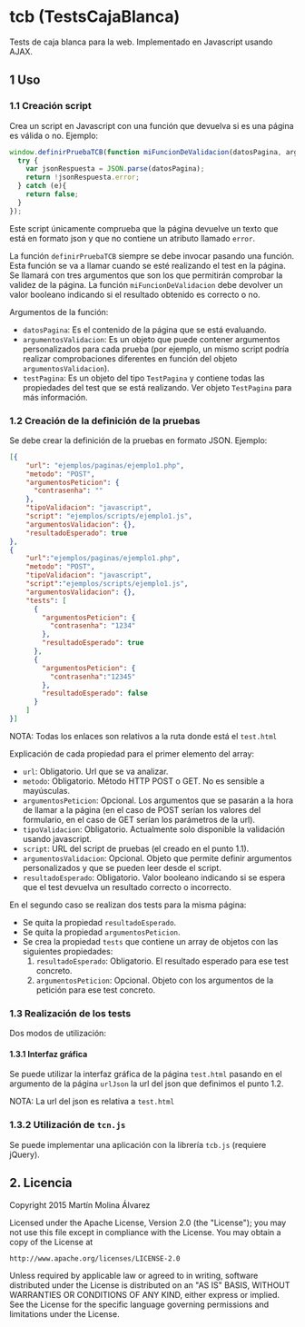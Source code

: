 # tcb (TestsCajaBlanca)
Tests de caja blanca para la web. Implementado en Javascript usando AJAX.

## 1 Uso
### 1.1 Creación script
Crea un script en Javascript con una función que devuelva si es una página es válida o no. Ejemplo:
```javascript
window.definirPruebaTCB(function miFuncionDeValidacion(datosPagina, argumentosValidacion, testPagina){
  try {
    var jsonRespuesta = JSON.parse(datosPagina);
    return !jsonRespuesta.error;
  } catch (e){
    return false;
  }
});
```

Este script únicamente comprueba que la página devuelve un texto que está en formato json y que no contiene un atributo llamado `error`.

La función `definirPruebaTCB` siempre se debe invocar pasando una función. Esta función se va a llamar cuando se esté realizando el test en la página. Se llamará con tres argumentos que son los que permitirán comprobar la validez de la página. La función `miFuncionDeValidacion` debe devolver un valor booleano indicando si el resultado obtenido es correcto o no.

Argumentos de la función:

- `datosPagina`: Es el contenido de la página que se está evaluando.
- `argumentosValidacion`: Es un objeto que puede contener argumentos personalizados para cada prueba (por ejemplo, un mismo script podría realizar comprobaciones diferentes en función del objeto `argumentosValidacion`).
- `testPagina`: Es un objeto del tipo `TestPagina` y contiene todas las propiedades del test que se está realizando. Ver objeto `TestPagina` para más información.

### 1.2 Creación de la definición de la pruebas
Se debe crear la definición de la pruebas en formato JSON. Ejemplo:
```json
[{
    "url": "ejemplos/paginas/ejemplo1.php",
    "metodo": "POST",
    "argumentosPeticion": {
      "contrasenha": ""
    },
    "tipoValidacion": "javascript",
    "script": "ejemplos/scripts/ejemplo1.js",
    "argumentosValidacion": {},
    "resultadoEsperado": true
},
{
    "url":"ejemplos/paginas/ejemplo1.php",
    "metodo": "POST",
    "tipoValidacion": "javascript",
    "script":"ejemplos/scripts/ejemplo1.js",
    "argumentosValidacion": {},
    "tests": [
      {
        "argumentosPeticion": {
          "contrasenha": "1234"
        },
        "resultadoEsperado": true
      },
      {
        "argumentosPeticion": {
          "contrasenha":"12345"
        },
        "resultadoEsperado": false
      }
    ]
}]
```

NOTA: Todas los enlaces son relativos a la ruta donde está el `test.html`

Explicación de cada propiedad para el primer elemento del array:

- `url`: Obligatorio. Url que se va analizar.
- `metodo`: Obligatorio. Método HTTP POST o GET. No es sensible a mayúsculas.
- `argumentosPeticion`: Opcional. Los argumentos que se pasarán a la hora de llamar a la página (en el caso de POST serían los valores del formulario, en el caso de GET serían los parámetros de la url).
- `tipoValidacion`: Obligatorio. Actualmente solo disponible la validación usando javascript.
- `script`: URL del script de pruebas (el creado en el punto 1.1).
- `argumentosValidacion`: Opcional. Objeto que permite definir argumentos personalizados y que se pueden leer desde el script.
- `resultadoEsperado`: Obligatorio. Valor booleano indicando si se espera que el test devuelva un resultado correcto o incorrecto.

En el segundo caso se realizan dos tests para la misma página:

- Se quita la propiedad `resultadoEsperado`.
- Se quita la propiedad `argumentosPeticion`.
- Se crea la propiedad `tests` que contiene un array de objetos con las siguientes propiedades:
  1. `resultadoEsperado`: Obligatorio. El resultado esperado para ese test concreto.
  2. `argumentosPeticion`: Opcional. Objeto con los argumentos de la petición para ese test concreto.

### 1.3 Realización de los tests
Dos modos de utilización:
#### 1.3.1 Interfaz gráfica
Se puede utilizar la interfaz gráfica de la página `test.html` pasando en el argumento de la página `urlJson` la url del json que definimos el punto 1.2.

NOTA: La url del json es relativa a `test.html`

### 1.3.2 Utilización de `tcn.js`
Se puede implementar una aplicación con la librería `tcb.js` (requiere jQuery).

## 2. Licencia
Copyright 2015 Martín Molina Álvarez

Licensed under the Apache License, Version 2.0 (the "License");
you may not use this file except in compliance with the License.
You may obtain a copy of the License at

    http://www.apache.org/licenses/LICENSE-2.0

Unless required by applicable law or agreed to in writing, software
distributed under the License is distributed on an "AS IS" BASIS,
WITHOUT WARRANTIES OR CONDITIONS OF ANY KIND, either express or implied.
See the License for the specific language governing permissions and
limitations under the License.
